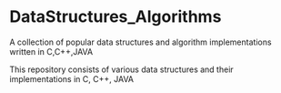 # DataStructures_Algorithms
A collection of popular data structures and algorithm implementations written in C,C++,JAVA

This repository consists of various data structures and their implementations in C, C++, JAVA
